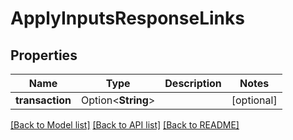 # ApplyInputsResponseLinks

## Properties

Name | Type | Description | Notes
------------ | ------------- | ------------- | -------------
**transaction** | Option<**String**> |  | [optional]

[[Back to Model list]](../README.md#documentation-for-models) [[Back to API list]](../README.md#documentation-for-api-endpoints) [[Back to README]](../README.md)


